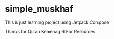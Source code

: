 # simple_muskhaf

This is just learning project using Jetpack Compose

Thanks for Quran Kemenag RI For Resources
